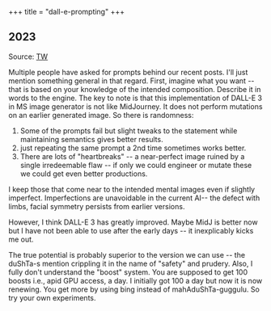+++
title = "dall-e-prompting"
+++

## 2023

Source: [TW](https://threadreaderapp.com/thread/1709776655693086726.html)

Multiple people have asked for prompts behind our recent posts. I'll just mention something general in that regard. First, imagine what you want -- that is based on your knowledge of the intended composition. Describe it in words to the engine. The key to note is that this implementation of DALL-E 3 in MS image generator is not like MidJourney. It does not perform mutations on an earlier generated image. So there is randomness: 

1. Some of the prompts fail but slight tweaks to the statement while maintaining semantics gives better results.
2. just repeating the same prompt a 2nd time sometimes works better. 
3. There are lots of "heartbreaks" -- a near-perfect image ruined by a single irredeemable flaw -- if only we could engineer or mutate these we could get even better productions. 
   

I keep those that come near to the intended mental images even if slightly imperfect. Imperfections are unavoidable in the current AI-- the defect with limbs, facial symmetry persists from earlier versions. 

However, I think DALL-E 3 has greatly improved. Maybe MidJ is better now but I have not been able to use after the early days -- it inexplicably kicks me out. 

The true potential is probably superior to the version we can use -- the duShTa-s mention crippling it in the name of "safety" and prudery. Also, I fully don't understand the "boost" system. You are supposed to get 100 boosts i.e., apid GPU access, a day. I initially got 100 a day but now it is now renewing. You get more by using bing instead of mahAduShTa-guggulu. So try your own experiments. 